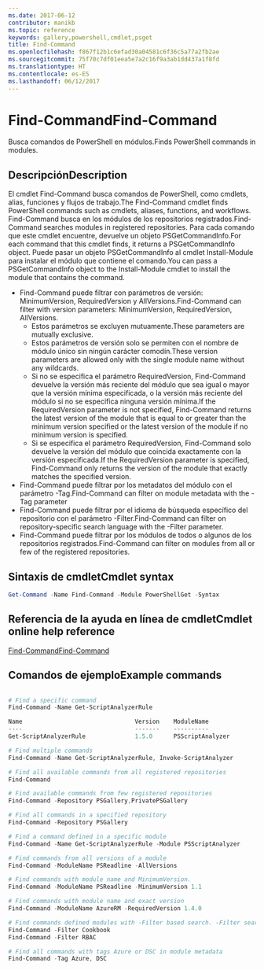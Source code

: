 ```yaml
---
ms.date: 2017-06-12
contributor: manikb
ms.topic: reference
keywords: gallery,powershell,cmdlet,psget
title: Find-Command
ms.openlocfilehash: f867f12b1c6efad30a04581c6f36c5a77a2fb2ae
ms.sourcegitcommit: 75f70c7df01eea5e7a2c16f9a3ab1dd437a1f8fd
ms.translationtype: HT
ms.contentlocale: es-ES
ms.lasthandoff: 06/12/2017
---
```

# <a name="find-command"></a><span data-ttu-id="6e541-103">Find-Command</span><span class="sxs-lookup"><span data-stu-id="6e541-103">Find-Command</span></span>

<span data-ttu-id="6e541-104">Busca comandos de PowerShell en módulos.</span><span class="sxs-lookup"><span data-stu-id="6e541-104">Finds PowerShell commands in modules.</span></span>

## <a name="description"></a><span data-ttu-id="6e541-105">Descripción</span><span class="sxs-lookup"><span data-stu-id="6e541-105">Description</span></span>
<span data-ttu-id="6e541-106">El cmdlet Find-Command busca comandos de PowerShell, como cmdlets, alias, funciones y flujos de trabajo.</span><span class="sxs-lookup"><span data-stu-id="6e541-106">The Find-Command cmdlet finds PowerShell commands such as cmdlets, aliases, functions, and workflows.</span></span> <span data-ttu-id="6e541-107">Find-Command busca en los módulos de los repositorios registrados.</span><span class="sxs-lookup"><span data-stu-id="6e541-107">Find-Command searches modules in registered repositories.</span></span>
<span data-ttu-id="6e541-108">Para cada comando que este cmdlet encuentre, devuelve un objeto PSGetCommandInfo.</span><span class="sxs-lookup"><span data-stu-id="6e541-108">For each command that this cmdlet finds, it returns a PSGetCommandInfo object.</span></span> <span data-ttu-id="6e541-109">Puede pasar un objeto PSGetCommandInfo al cmdlet Install-Module para instalar el módulo que contiene el comando.</span><span class="sxs-lookup"><span data-stu-id="6e541-109">You can pass a PSGetCommandInfo object to the Install-Module cmdlet to install the module that contains the command.</span></span>

- <span data-ttu-id="6e541-110">Find-Command puede filtrar con parámetros de versión: MinimumVersion, RequiredVersion y AllVersions.</span><span class="sxs-lookup"><span data-stu-id="6e541-110">Find-Command can filter with version parameters: MinimumVersion, RequiredVersion, AllVersions.</span></span>
  - <span data-ttu-id="6e541-111">Estos parámetros se excluyen mutuamente.</span><span class="sxs-lookup"><span data-stu-id="6e541-111">These parameters are mutually exclusive.</span></span>
  - <span data-ttu-id="6e541-112">Estos parámetros de versión solo se permiten con el nombre de módulo único sin ningún carácter comodín.</span><span class="sxs-lookup"><span data-stu-id="6e541-112">These version parameters are allowed only with the single module name without any wildcards.</span></span>
  - <span data-ttu-id="6e541-113">Si no se especifica el parámetro RequiredVersion, Find-Command devuelve la versión más reciente del módulo que sea igual o mayor que la versión mínima especificada, o la versión más reciente del módulo si no se especifica ninguna versión mínima.</span><span class="sxs-lookup"><span data-stu-id="6e541-113">If the RequiredVersion parameter is not specified, Find-Command returns the latest version of the module that is equal to or greater than the minimum version specified or the latest version of the module if no minimum version is specified.</span></span>
  - <span data-ttu-id="6e541-114">Si se especifica el parámetro RequiredVersion, Find-Command solo devuelve la versión del módulo que coincida exactamente con la versión especificada.</span><span class="sxs-lookup"><span data-stu-id="6e541-114">If the RequiredVersion parameter is specified, Find-Command only returns the version of the module that exactly matches the specified version.</span></span>
- <span data-ttu-id="6e541-115">Find-Command puede filtrar por los metadatos del módulo con el parámetro -Tag.</span><span class="sxs-lookup"><span data-stu-id="6e541-115">Find-Command can filter on module metadata with the -Tag parameter</span></span>
- <span data-ttu-id="6e541-116">Find-Command puede filtrar por el idioma de búsqueda específico del repositorio con el parámetro -Filter.</span><span class="sxs-lookup"><span data-stu-id="6e541-116">Find-Command can filter on repository-specific search language with the -Filter parameter.</span></span>
- <span data-ttu-id="6e541-117">Find-Command puede filtrar por los módulos de todos o algunos de los repositorios registrados.</span><span class="sxs-lookup"><span data-stu-id="6e541-117">Find-Command can filter on modules from all or few of the registered repositories.</span></span>

## <a name="cmdlet-syntax"></a><span data-ttu-id="6e541-118">Sintaxis de cmdlet</span><span class="sxs-lookup"><span data-stu-id="6e541-118">Cmdlet syntax</span></span>
```powershell
Get-Command -Name Find-Command -Module PowerShellGet -Syntax
```

## <a name="cmdlet-online-help-reference"></a><span data-ttu-id="6e541-119">Referencia de la ayuda en línea de cmdlet</span><span class="sxs-lookup"><span data-stu-id="6e541-119">Cmdlet online help reference</span></span>

[<span data-ttu-id="6e541-120">Find-Command</span><span class="sxs-lookup"><span data-stu-id="6e541-120">Find-Command</span></span>](http://go.microsoft.com/fwlink/?LinkId=733636)

## <a name="example-commands"></a><span data-ttu-id="6e541-121">Comandos de ejemplo</span><span class="sxs-lookup"><span data-stu-id="6e541-121">Example commands</span></span>
```powershell

# Find a specific command
Find-Command -Name Get-ScriptAnalyzerRule

Name                                Version    ModuleName                          Repository
----                                -------    ----------                          ----------
Get-ScriptAnalyzerRule              1.5.0      PSScriptAnalyzer                    PSGallery

# Find multiple commands
Find-Command -Name Get-ScriptAnalyzerRule, Invoke-ScriptAnalyzer

# Find all available commands from all registered repositories
Find-Command

# Find available commands from few registered repositories
Find-Command -Repository PSGallery,PrivatePSGallery

# Find all commands in a specified repository
Find-Command -Repository PSGallery

# Find a command defined in a specific module
Find-Command -Name Get-ScriptAnalyzerRule -Module PSScriptAnalyzer

# Find commands from all versions of a module
Find-Command -ModuleName PSReadline -AllVersions

# Find commands with module name and MinimumVersion.
Find-Command -ModuleName PSReadline -MinimumVersion 1.1

# Find commands with module name and exact version
Find-Command -ModuleName AzureRM -RequiredVersion 1.4.0

# Find commands defined modules with -Filter based search. -Filter searches in description and module names
Find-Command -Filter Cookbook
Find-Command -Filter RBAC

# Find all commands with tags Azure or DSC in module metadata
Find-Command -Tag Azure, DSC

```

